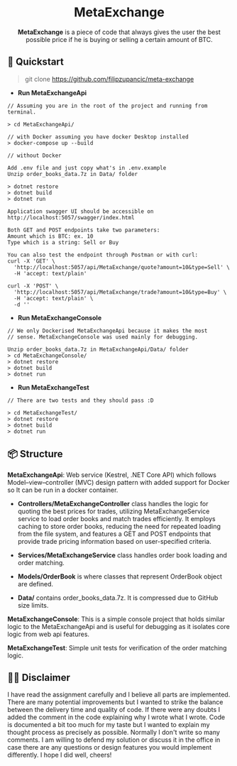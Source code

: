 # <h1 align="center"> MetaExchange </h1>

<p style="text-align: center;"> <b>MetaExchange</b> is a piece of code that always gives the user the best possible price if he is buying or selling a certain amount of BTC. </p>

## 🚀 Quickstart

> git clone https://github.com/filipzupancic/meta-exchange

- **Run MetaExchangeApi**

```
// Assuming you are in the root of the project and running from terminal.

> cd MetaExchangeApi/

// with Docker assuming you have docker Desktop installed
> docker-compose up --build

// without Docker

Add .env file and just copy what's in .env.example
Unzip order_books_data.7z in Data/ folder

> dotnet restore
> dotnet build
> dotnet run

Application swagger UI should be accessible on http://localhost:5057/swagger/index.html

Both GET and POST endpoints take two parameters:
Amount which is BTC: ex. 10
Type which is a string: Sell or Buy

You can also test the endpoint through Postman or with curl:
curl -X 'GET' \
  'http://localhost:5057/api/MetaExchange/quote?amount=10&type=Sell' \
  -H 'accept: text/plain'

curl -X 'POST' \
  'http://localhost:5057/api/MetaExchange/trade?amount=10&type=Buy' \
  -H 'accept: text/plain' \
  -d ''
```

- **Run MetaExchangeConsole**

```
// We only Dockerised MetaExchangeApi because it makes the most
// sense. MetaExchangeConsole was used mainly for debugging.

Unzip order_books_data.7z in MetaExchangeApi/Data/ folder
> cd MetaExchangeConsole/
> dotnet restore
> dotnet build
> dotnet run

```

- **Run MetaExchangeTest**

```
// There are two tests and they should pass :D

> cd MetaExchangeTest/
> dotnet restore
> dotnet build
> dotnet run
```

## 📦 Structure

**MetaExchangeApi**: Web service (Kestrel, .NET Core API) which follows Model–view–controller (MVC) design pattern with added support for Docker so It can be run in a docker container.

- **Controllers/MetaExchangeController** class handles the logic for quoting the best prices for trades, utilizing MetaExchangeService service to load order books and match trades efficiently. It employs caching to store order books, reducing the need for repeated loading from the file system, and features a GET and POST endpoints that provide trade pricing information based on user-specified criteria.

- **Services/MetaExchangeService** class handles order book loading and order matching.

- **Models/OrderBook** is where classes that represent OrderBook object are defined.

- **Data/** contains order_books_data.7z. It is compressed due to GitHub size limits.

**MetaExchangeConsole**: This is a simple console project that holds similar logic to the MetaExchangeApi and is useful for debugging as it isolates core logic from web api features.

**MetaExchangeTest**: Simple unit tests for verification of the order matching logic.

## 🙋‍♂️ Disclaimer

I have read the assignment carefully and I believe all parts are implemented. There are many potential improvements but I wanted to strike the balance between
the delivery time and quality of code. If there were any doubts I added the comment in the code explaining why I wrote what I wrote. Code is documented a bit too much for my taste but I wanted to explain my thought process as precisely as possible. Normally I don't write so many comments. I am willing to defend my solution or discuss it in the office in case there are any questions or design features you would implement differently. I hope I did well, cheers!
